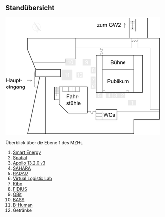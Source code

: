 ## Standübersicht

<p class="center">
  <map name="ebene1">
    <area shape="rect" coords="396,268,422,285" alt="Smart Energy" href="smart-energy.html" />
    <area shape="rect" coords="367,244,388,262" alt="Spatial" href="spatial.html" />
    <area shape="rect" coords="346,244,366,262" alt="Apollo 13.2.0.v3" href="apollo13.html" />
    <area shape="rect" coords="323,244,345,262" alt="SAHARA" href="sahara.html" />
    <area shape="rect" coords="292,244,314,262" alt="RADAU" href="radau.html" />
    <area shape="rect" coords="275,212,293,233" alt="Virtual Logistic Lab" href="virtual-logistic-lab.html" />
    <area shape="rect" coords="275,190,293,211" alt="Kibo" href="kibo.html" />
    <area shape="rect" coords="275,160,293,181" alt="FIDIUS" href="fidius.html" />
    <area shape="rect" coords="250,135,276,156" alt="QBit" href="qbit.html" />
    <area shape="rect" coords="193,135,226,156" alt="BASS" href="bass.html" />
    <area shape="rect" coords="181,168,216,203" alt="B-Human" href="b-human.html" />
  </map>
  <img src="assets/img/ebene1.png" alt="Standübersicht" usemap="#ebene1" id="staende" /><br />
  
  Überblick über die Ebene 1 des MZHs.
</p>

1. [Smart Energy](smart-energy.html)
2. [Spatial](spatial.html)
3. [Apollo 13.2.0.v3](apollo13.html)
4. [SAHARA](sahara.html)
5. [RADAU](radau.html)
6. [Virtual Logistic Lab](virtual-logistic-lab.html)
7. [Kibo](kibo.html)
8. [FIDIUS](fidius.html)
9. [QBit](qbit.html)
10. [BASS](bass.html)
11. [B-Human](b-human.html)
12. Getränke
